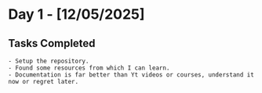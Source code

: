 # Day 1 - [12/05/2025]
## Tasks Completed
    - Setup the repository.
    - Found some resources from which I can learn.
    - Documentation is far better than Yt videos or courses, understand it now or regret later. 